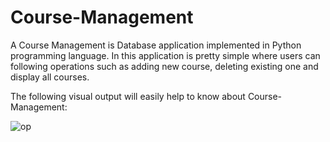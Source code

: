 # Course-Management
A Course Management is Database application implemented in Python programming language.
In this application is pretty simple where users can following operations such as adding new course, deleting existing one and display all courses.

The following visual output will easily help to know about Course-Management:

![op](https://user-images.githubusercontent.com/54701889/89570678-29ddd100-d844-11ea-9d24-eb5580f4ffec.png)
